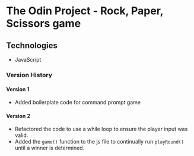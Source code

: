 # The Odin Project - Rock, Paper, Scissors game

## Technologies
- JavaScript

### Version History
#### Version 1
- Added boilerplate code for command prompt game

#### Version 2
- Refactored the code to use a while loop to ensure the player input was valid.
- Added the `game()` function to the js file to continually run `playRound()` until a winner is determined.
